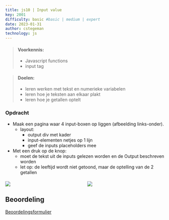 ```yaml
---
title: js10 | Input value
key: 2001
difficulty: basic #basic | medium | expert
date: 2023-01-31
author: cstegeman
technology: js
---
```





> #### Voorkennis:  
> * Javascript functions 
> * input tag


> #### Doelen:  
> * leren werken met tekst en numerieke variabelen
> * leren hoe je teksten aan elkaar plakt 
> * leren hoe je getallen optelt

### Opdracht
* Maak een pagina waar 4 input-boxen op liggen (afbeelding links-onder). 
    * layout:
        * output div met kader
        * input-elementen netjes op 1 lijn
        * geef de inputs placeholders mee
* Met een druk op de knop:
    * moet de tekst uit de inputs gelezen worden en de Output beschreven worden
    * let op: de leeftijd wordt niet getoond, maar de optelling van de 2 getallen 



<div style="display:flex; column-gap:20px; max-width:500px; margin-top:20px;">
    <div style="flex:4">
        <img src="{{ '/_assets/frontend/js10_afb1.png'  }}">
    </div>
    <div style="flex:4">
        <img src="{{ '/_assets/frontend/js10_afb2.png'  }}">
    </div>
</div>


## Beoordeling
[Beoordelingsformulier](https://static.edutorial.nl/js/beoordeling_js10_input_value.xlsx)
